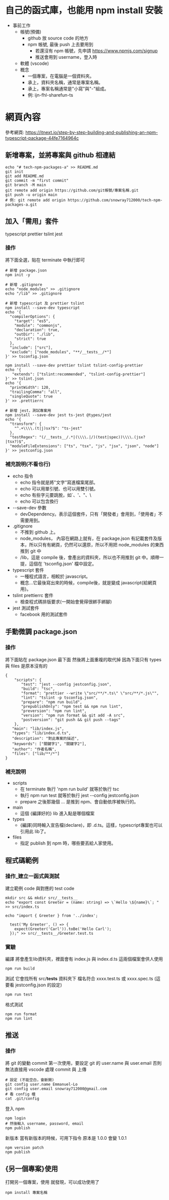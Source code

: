# 自己的函式庫，也能用 npm install 安裝



* 事前工作
    * 帳號(預備)
        * github 放 source code 的地方
        * npm 帳號, 最後 push 上去要用到
            * 若還沒有 npm 帳號，先申請 https://www.npmjs.com/signup
            * 推送會用到 username，登入時
    * 軟體 (vscode)
    * 概念
        * 一個專案，在電腦是一個資料夾。
        * 承上，資料夾名稱，通常是專案名稱。
        * 承上，專案名稱通常是"小寫"與"-"組成。
        * 例: ijn-fhl-sharefun-ts


# 網頁內容 
參考網頁:
https://itnext.io/step-by-step-building-and-publishing-an-npm-typescript-package-44fe7164964c

## 新增專案，並將專案與 github 相連結

```bash=
echo "# tech-npm-packages-a" >> README.md
git init
git add README.md
git commit -m "first commit"
git branch -M main
git remote add origin https://github.com/git帳號/專案名稱.git
git push -u origin main
# 例: git remote add origin https://github.com/snowray712000/tech-npm-packages-a.git
```

## 加入「需用」套件
typescript prettier tslint jest
### 操作
將下面全選，貼在 terminate 中執行即可
```bash=
# 新增 package.json
npm init -y

# 新增 .gitignore
echo "node_modules" >> .gitignore
echo "/lib" >> .gitignore

# 新增 typescript 及 prettier tslint
npm install --save-dev typescript
echo '{
  "compilerOptions": {
    "target": "es5",
    "module": "commonjs",
    "declaration": true,
    "outDir": "./lib",
    "strict": true
  },
  "include": ["src"],
  "exclude": ["node_modules", "**/__tests__/*"]
}' >> tsconfig.json

npm install --save-dev prettier tslint tslint-config-prettier
echo '{
   "extends": ["tslint:recommended", "tslint-config-prettier"]
}' >> tslint.json
echo '{
  "printWidth": 120,
  "trailingComma": "all",
  "singleQuote": true
}' >> .prettierrc

# 新增 jest，測試專案用 
npm install --save-dev jest ts-jest @types/jest
echo '{
  "transform": {
    "^.+\\\\.(t|j)sx?$": "ts-jest"
  },
  "testRegex": "(/__tests__/.*|(\\\\.|/)(test|spec))\\\\.(jsx?|tsx?)$",
  "moduleFileExtensions": ["ts", "tsx", "js", "jsx", "json", "node"]
}' >> jestconfig.json
```
### 補充說明(不看也行)
* echo 指令
    * echo 指令就是將"文字"寫進檔案尾部。
    * echo 可以用單引號、也可以用雙引號。
    * echo 有些字元要跳脫，如\`、\'、\"、\\
    * echo 可以包含換行
* --save-dev 參數
    * devDependency。表示這個套件，只有「開發者」會用到，「使用者」不需要用到。
* .gitignore
    * 不推到 github 上。
    * node_modules， 內容在網路上就有，在 package.json 有記載套件及版本，所以只有有網頁，仍然可以還原，所以不用把 node_modules 的東西推到 git 中
    * /lib，這是 compile 後，會產出的資料夾，所以也不用推到 git 中。順帶一提，這個在 'tsconfig.json' 檔中設定。
* typescript 套件
    * 一種程式語言，相較於 javascript。
    * 概念...它最後寫出來的時候，compile後，就是變成 javascript{給網頁用}。
* tslint prettierrc 套件
    * 檢查程式碼排版要求(一開始會覺得很綁手綁腳)
* jest 測試套件
    * facebook 用的測試套件

## 手動微調 package.json
### 操作
將下面貼在 package.json 最下面
然後將上面重複的取代掉
因為下面只有 types 與 files 是原本沒有的
```json=
{
    "scripts": {
       "test": "jest --config jestconfig.json",
       "build": "tsc",
       "format": "prettier --write \"src/**/*.ts\" \"src/**/*.js\"",
       "lint": "tslint -p tsconfig.json",
       "prepare": "npm run build",
       "prepublishOnly": "npm test && npm run lint",
       "preversion": "npm run lint",
       "version": "npm run format && git add -A src",
       "postversion": "git push && git push --tags"
    },   
   "main": "lib/index.js",
   "types": "lib/index.d.ts",
   "description": "對此專案的描述",
   "keywords": ["關鍵字1", "關鍵字2"],
   "author": "作者名稱",
   "files": ["lib/**/*"]
}

```
### 補充說明
* scripts
    * 在 terminate 執行 'npm run build' 就等於執行 tsc
    * 執行 npm run test 就等於執行 jest --config jestconfig.json
    * prepare 之後那幾個 ... 是推到 npm、會自動依序被執行的。
* main
    * 這個 {編譯好的} lib 進入點是哪個檔案
* types
    * {編譯}同時輸入宣告檔(declare)，即 .d.ts。這樣，typescript專案也可以引用此 lib了。
* files
    * 指定 publish 到 npm 時，哪些要丟給人家使用。
## 程式碼範例
### 操作_建立一函式與測試
建立範例 code 與對應的 test code
```bash=
mkdir src && mkdir src/__tests__
echo "export const Greeter = (name: string) => \`Hello \${name}\`; " >> src/index.ts

echo "import { Greeter } from '../index';
  
  test('My Greeter', () => {
    expect(Greeter('Carl')).toBe('Hello Carl');
  });" >> src/__tests__/Greeter.test.ts
```

### 實驗
編譯
將會產生lib資料夾，裡面會有 index.js 與 index.d.ts
這兩個檔案會供人使用
```bash=
npm run build
```

測試
它會找所有 src/__tests__ 資料夾下
檔名符合 xxxx.test.ts 或 xxxx.spec.ts 
(這要看 jestconfig.json 的設定)
```bash=
npm run test
```

格式測試
```bash=
npm run format
npm run lint
```

## 推送
### 操作
將 git 的變動 commit
第一次使用，要設定 git 的 user.name 與 user.email 
否則無法直接用 vscode 處理 commit 與 上傳
```bash=
# 設定 (不能空白，會斷開)
git config user.name Emmanuel-Lo
git config user.email snowray712000@gmail.com
# 看 config 檔
cat .git/config
```

登入 npm
```bash=
npm login
# 然後輸入 username, password, email
npm publish
```

新版本
當有新版本的時候，可用下指令
原本是 1.0.0 會變 1.0.1 
```bash=
npm version patch
npm publish 
```
## {另一個專案}使用

打開另一個專案，使用
就發現，可以成功使用了
```bash=
npm install 專案名稱 
```

